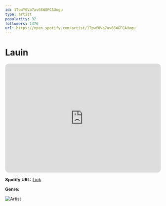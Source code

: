 ```yaml
---
id: 1TpwY0Va7av6SWGFCAUogu
type: artist
popularity: 32
followers: 1476
url: https://open.spotify.com/artist/1TpwY0Va7av6SWGFCAUogu
---
```

# Lauin

<iframe style="border-radius:12px" src="https://open.spotify.com/embed/artist/1TpwY0Va7av6SWGFCAUogu" width="100%" height="352" frameBorder="0" allowfullscreen="" allow="autoplay; clipboard-write; encrypted-media; fullscreen; picture-in-picture" loading="lazy"></iframe>

**Spotify URL:** [Link](https://open.spotify.com/artist/1TpwY0Va7av6SWGFCAUogu)

**Genre:** 

![Artist](https://i.scdn.co/image/ab6761610000e5ebbfd893bd63a204b145907feb)
